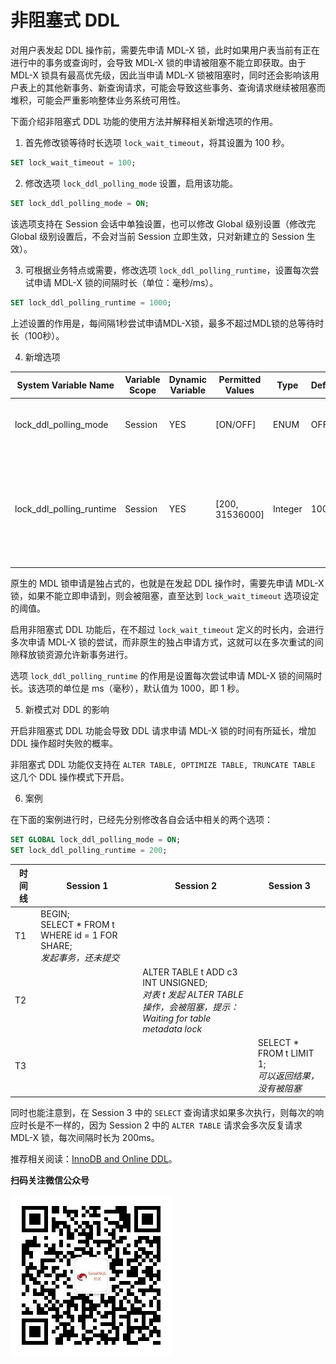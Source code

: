 # 非阻塞式 DDL

对用户表发起 DDL 操作前，需要先申请 MDL-X 锁，此时如果用户表当前有正在进行中的事务或查询时，会导致 MDL-X 锁的申请被阻塞不能立即获取。由于 MDL-X 锁具有最高优先级，因此当申请 MDL-X 锁被阻塞时，同时还会影响该用户表上的其他新事务、新查询请求，可能会导致这些事务、查询请求继续被阻塞而堆积，可能会严重影响整体业务系统可用性。

下面介绍非阻塞式 DDL 功能的使用方法并解释相关新增选项的作用。

1. 首先修改锁等待时长选项 `lock_wait_timeout`，将其设置为 100 秒。

```sql
SET lock_wait_timeout = 100;
```

2. 修改选项 `lock_ddl_polling_mode` 设置，启用该功能。

```sql
SET lock_ddl_polling_mode = ON;
```
该选项支持在 Session 会话中单独设置，也可以修改 Global 级别设置（修改完 Global 级别设置后，不会对当前 Session 立即生效，只对新建立的 Session 生效）。

3. 可根据业务特点或需要，修改选项 `lock_ddl_polling_runtime`，设置每次尝试申请 MDL-X 锁的间隔时长（单位：毫秒/ms）。

```sql
SET lock_ddl_polling_runtime = 1000;
```

上述设置的作用是，每间隔1秒尝试申请MDL-X锁，最多不超过MDL锁的总等待时长（100秒）。

4. 新增选项

| System Variable Name | Variable Scope |  Dynamic Variable | Permitted Values | Type | Default | Description |
| --- | --- | --- | --- | --- | --- | --- |
|lock_ddl_polling_mode|Session|YES|[ON/OFF]|ENUM|OFF|是否启用非阻塞式 DDL 特性，默认：不启用|
|lock_ddl_polling_runtime|Session|YES|[200, 31536000]|Integer|1000|非阻塞式 DDL 请求时，每次DDL请求尝试申请MDL-X锁的间隔时长，默认：1000 毫秒（1秒）|


原生的 MDL 锁申请是独占式的，也就是在发起 DDL 操作时，需要先申请 MDL-X 锁，如果不能立即申请到，则会被阻塞，直至达到 `lock_wait_timeout` 选项设定的阈值。

启用非阻塞式 DDL 功能后，在不超过 `lock_wait_timeout` 定义的时长内，会进行多次申请 MDL-X 锁的尝试，而非原生的独占申请方式，这就可以在多次重试的间隙释放锁资源允许新事务进行。

选项 `lock_ddl_polling_runtime` 的作用是设置每次尝试申请 MDL-X 锁的间隔时长。该选项的单位是 ms（毫秒），默认值为 1000，即 1 秒。

5. 新模式对 DDL 的影响

开启非阻塞式 DDL 功能会导致 DDL 请求申请 MDL-X 锁的时间有所延长，增加 DDL 操作超时失败的概率。

非阻塞式 DDL 功能仅支持在 `ALTER TABLE, OPTIMIZE TABLE, TRUNCATE TABLE` 这几个 DDL 操作模式下开启。

6. 案例

在下面的案例进行时，已经先分别修改各自会话中相关的两个选项：

```sql
SET GLOBAL lock_ddl_polling_mode = ON;
SET lock_ddl_polling_runtime = 200;
```

| 时间线 | Session 1 | Session 2 | Session 3 |
| --- | --- | --- | --- |
| T1  | BEGIN;<br/>SELECT * FROM t WHERE id = 1 FOR SHARE;<br>*发起事务，还未提交* | |
| T2  | | ALTER TABLE t ADD c3 INT UNSIGNED;<br/>*对表 t 发起 ALTER TABLE 操作，会被阻塞，提示：*<br/>*Waiting for table metadata lock*||
| T3  | | | SELECT * FROM t LIMIT 1;<br/>*可以返回结果，没有被阻塞*|

同时也能注意到，在 Session 3 中的 `SELECT` 查询请求如果多次执行，则每次的响应时长是不一样的，因为 Session 2 中的 `ALTER TABLE` 请求会多次反复请求 MDL-X 锁，每次间隔时长为 200ms。


推荐相关阅读：[InnoDB and Online DDL](https://dev.mysql.com/doc/refman/8.0/en/innodb-online-ddl.html)。


**扫码关注微信公众号**

![greatsql-wx](../greatsql-wx.jpg)

